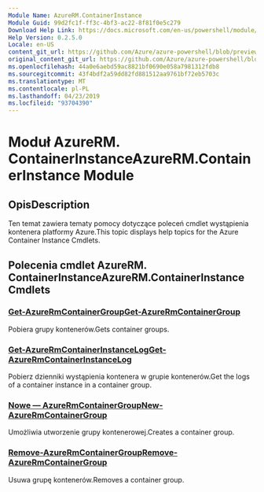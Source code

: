 ```yaml
---
Module Name: AzureRM.ContainerInstance
Module Guid: 99d2fc1f-ff3c-4bf3-ac22-8f81f0e5c279
Download Help Link: https://docs.microsoft.com/en-us/powershell/module/azurerm.containerinstance
Help Version: 0.2.5.0
Locale: en-US
content_git_url: https://github.com/Azure/azure-powershell/blob/preview/src/ResourceManager/ContainerInstance/Commands.ContainerInstance/help/AzureRM.ContainerInstance.md
original_content_git_url: https://github.com/Azure/azure-powershell/blob/preview/src/ResourceManager/ContainerInstance/Commands.ContainerInstance/help/AzureRM.ContainerInstance.md
ms.openlocfilehash: 44a0e6aebd59ac8821bf0690e058a7981312fdb8
ms.sourcegitcommit: 43f4bdf2a59dd82fd881512aa9761bf72eb5703c
ms.translationtype: MT
ms.contentlocale: pl-PL
ms.lasthandoff: 04/23/2019
ms.locfileid: "93704390"
---
```

# <span data-ttu-id="f3ed0-101">Moduł AzureRM. ContainerInstance</span><span class="sxs-lookup"><span data-stu-id="f3ed0-101">AzureRM.ContainerInstance Module</span></span>
## <span data-ttu-id="f3ed0-102">Opis</span><span class="sxs-lookup"><span data-stu-id="f3ed0-102">Description</span></span>
<span data-ttu-id="f3ed0-103">Ten temat zawiera tematy pomocy dotyczące poleceń cmdlet wystąpienia kontenera platformy Azure.</span><span class="sxs-lookup"><span data-stu-id="f3ed0-103">This topic displays help topics for the Azure Container Instance Cmdlets.</span></span>

## <span data-ttu-id="f3ed0-104">Polecenia cmdlet AzureRM. ContainerInstance</span><span class="sxs-lookup"><span data-stu-id="f3ed0-104">AzureRM.ContainerInstance Cmdlets</span></span>
### [<span data-ttu-id="f3ed0-105">Get-AzureRmContainerGroup</span><span class="sxs-lookup"><span data-stu-id="f3ed0-105">Get-AzureRmContainerGroup</span></span>](Get-AzureRmContainerGroup.md)
<span data-ttu-id="f3ed0-106">Pobiera grupy kontenerów.</span><span class="sxs-lookup"><span data-stu-id="f3ed0-106">Gets container groups.</span></span>

### [<span data-ttu-id="f3ed0-107">Get-AzureRmContainerInstanceLog</span><span class="sxs-lookup"><span data-stu-id="f3ed0-107">Get-AzureRmContainerInstanceLog</span></span>](Get-AzureRmContainerInstanceLog.md)
<span data-ttu-id="f3ed0-108">Pobierz dzienniki wystąpienia kontenera w grupie kontenerów.</span><span class="sxs-lookup"><span data-stu-id="f3ed0-108">Get the logs of a container instance in a container group.</span></span>

### [<span data-ttu-id="f3ed0-109">Nowe — AzureRmContainerGroup</span><span class="sxs-lookup"><span data-stu-id="f3ed0-109">New-AzureRmContainerGroup</span></span>](New-AzureRmContainerGroup.md)
<span data-ttu-id="f3ed0-110">Umożliwia utworzenie grupy kontenerowej.</span><span class="sxs-lookup"><span data-stu-id="f3ed0-110">Creates a container group.</span></span>

### [<span data-ttu-id="f3ed0-111">Remove-AzureRmContainerGroup</span><span class="sxs-lookup"><span data-stu-id="f3ed0-111">Remove-AzureRmContainerGroup</span></span>](Remove-AzureRmContainerGroup.md)
<span data-ttu-id="f3ed0-112">Usuwa grupę kontenerów.</span><span class="sxs-lookup"><span data-stu-id="f3ed0-112">Removes a container group.</span></span>

